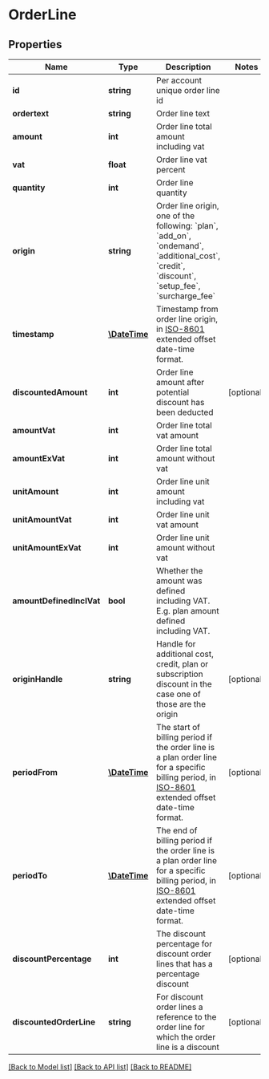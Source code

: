 # OrderLine

## Properties
Name | Type | Description | Notes
------------ | ------------- | ------------- | -------------
**id** | **string** | Per account unique order line id | 
**ordertext** | **string** | Order line text | 
**amount** | **int** | Order line total amount including vat | 
**vat** | **float** | Order line vat percent | 
**quantity** | **int** | Order line quantity | 
**origin** | **string** | Order line origin, one of the following: &#x60;plan&#x60;, &#x60;add_on&#x60;, &#x60;ondemand&#x60;, &#x60;additional_cost&#x60;, &#x60;credit&#x60;, &#x60;discount&#x60;, &#x60;setup_fee&#x60;, &#x60;surcharge_fee&#x60; | 
**timestamp** | [**\DateTime**](\DateTime.md) | Timestamp from order line origin, in [ISO-8601](http://en.wikipedia.org/wiki/ISO_8601) extended offset date-time format. | 
**discountedAmount** | **int** | Order line amount after potential discount has been deducted | [optional] 
**amountVat** | **int** | Order line total vat amount | 
**amountExVat** | **int** | Order line total amount without vat | 
**unitAmount** | **int** | Order line unit amount including vat | 
**unitAmountVat** | **int** | Order line unit vat amount | 
**unitAmountExVat** | **int** | Order line unit amount without vat | 
**amountDefinedInclVat** | **bool** | Whether the amount was defined including VAT. E.g. plan amount defined including VAT. | 
**originHandle** | **string** | Handle for additional cost, credit, plan or subscription discount in the case one of those are the origin | [optional] 
**periodFrom** | [**\DateTime**](\DateTime.md) | The start of billing period if the order line is a plan order line for a specific billing period, in [ISO-8601](http://en.wikipedia.org/wiki/ISO_8601) extended offset date-time format. | [optional] 
**periodTo** | [**\DateTime**](\DateTime.md) | The end of billing period if the order line is a plan order line for a specific billing period, in [ISO-8601](http://en.wikipedia.org/wiki/ISO_8601) extended offset date-time format. | [optional] 
**discountPercentage** | **int** | The discount percentage for discount order lines that has a percentage discount | [optional] 
**discountedOrderLine** | **string** | For discount order lines a reference to the order line for which the order line is a discount | [optional] 

[[Back to Model list]](../../README.md#documentation-for-models) [[Back to API list]](../../README.md#documentation-for-api-endpoints) [[Back to README]](../../README.md)

